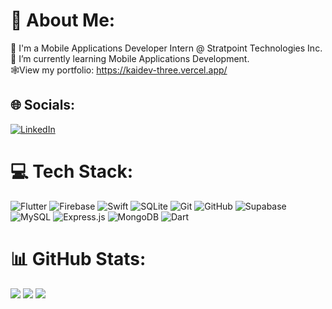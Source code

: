 # 💫 About Me:
💼 I'm a Mobile Applications Developer Intern @ Stratpoint Technologies Inc.<br>📱 I’m currently learning Mobile Applications Development.<br> 🕸️View my portfolio: https://kaidev-three.vercel.app/


## 🌐 Socials:
[![LinkedIn](https://img.shields.io/badge/LinkedIn-%230077B5.svg?logo=linkedin&logoColor=white)](https://linkedin.com/in/jkyledev)

# 💻 Tech Stack:
![Flutter](https://img.shields.io/badge/Flutter-%2302569B.svg?style=plastic&logo=Flutter&logoColor=white) ![Firebase](https://img.shields.io/badge/firebase-a08021?style=plastic&logo=firebase&logoColor=ffcd34) ![Swift](https://img.shields.io/badge/swift-F54A2A?style=plastic&logo=swift&logoColor=white) ![SQLite](https://img.shields.io/badge/sqlite-%2307405e.svg?style=plastic&logo=sqlite&logoColor=white) ![Git](https://img.shields.io/badge/git-%23F05033.svg?style=plastic&logo=git&logoColor=white) ![GitHub](https://img.shields.io/badge/github-%23121011.svg?style=plastic&logo=github&logoColor=white) ![Supabase](https://img.shields.io/badge/Supabase-3ECF8E?style=plastic&logo=supabase&logoColor=white) ![MySQL](https://img.shields.io/badge/mysql-4479A1.svg?style=plastic&logo=mysql&logoColor=white) ![Express.js](https://img.shields.io/badge/express.js-%23404d59.svg?style=plastic&logo=express&logoColor=%2361DAFB) ![MongoDB](https://img.shields.io/badge/MongoDB-%234ea94b.svg?style=plastic&logo=mongodb&logoColor=white) ![Dart](https://img.shields.io/badge/dart-%230175C2.svg?style=plastic&logo=dart&logoColor=white)
# 📊 GitHub Stats:
![](https://github-readme-stats.vercel.app/api?username=jkagullo&theme=dark&hide_border=true&include_all_commits=false&count_private=false)
![](https://github-readme-stats.vercel.app/api/top-langs/?username=jkagullo&theme=dark&hide_border=true&include_all_commits=false&count_private=false&layout=compact)
![](https://nirzak-streak-stats.vercel.app/?user=jkagullo&theme=dark&hide_border=true)

<!-- Proudly created with GPRM ( https://gprm.itsvg.in ) -->
